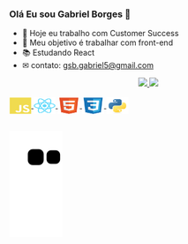 ### Olá Eu sou Gabriel Borges 👋

- 🔭 Hoje eu trabalho com Customer Success
- 🎯 Meu objetivo é trabalhar com front-end
- 📚 Estudando React 
- ✉ contato: gsb.gabriel5@gmail.com

<div align="center">
  <a href="https://github.com/GabrielBorges-dev">    
  <img height="180em" src="https://github-readme-stats.vercel.app/api?username=GabrielBorges-dev&show_icons=true&theme=dark&include_all_commits=true&count_private=true"/>
  <img height="180em" src="https://github-readme-stats.vercel.app/api/top-langs/?username=GabrielBorges-dev&layout=compact&langs_count=7&theme=dark"/>
</div>
  
  <div style="display: inline_block"><br>
  <img align="center" alt="Rafa-Js" height="30" width="40" src="https://raw.githubusercontent.com/devicons/devicon/master/icons/javascript/javascript-plain.svg">
  <img align="center" alt="Rafa-React" height="30" width="40" src="https://raw.githubusercontent.com/devicons/devicon/master/icons/react/react-original.svg">
  <img align="center" alt="Rafa-HTML" height="30" width="40" src="https://raw.githubusercontent.com/devicons/devicon/master/icons/html5/html5-original.svg">
  <img align="center" alt="Rafa-CSS" height="30" width="40" src="https://raw.githubusercontent.com/devicons/devicon/master/icons/css3/css3-original.svg">
  <img align="center" alt="Rafa-Python" height="30" width="40" src="https://raw.githubusercontent.com/devicons/devicon/master/icons/python/python-original.svg">
</div>

##
  

   ![Snake animation](https://github.com/GabrielBorges-dev/GabrielBorges-dev/blob/output/github-contribution-grid-snake.svg)

